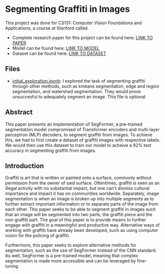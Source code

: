 # Segmenting Graffiti in Images
This project was done for CS131: Computer Vision Foundations and Applications, a course at Stanford called.

- Complete research paper for this project can be found here: [LINK TO PAPER](https://drive.google.com/file/d/1eMi7NTLBB8pNiUDSQkmxQzuDKxImdsKw/view?usp=sharing)
- Model can be found here: [LINK TO MODEL](https://huggingface.co/Adriatogi/segformer-b0-finetuned-segments-graffiti)
- Dataset can be found here: [LINK TO DATASET](https://huggingface.co/datasets/Adriatogi/graffiti)

## Files
- [initial_exploration.ipynb](initial_exploration.ipynb): I explored the task of segmenting graffiti through other methods, such as kmeans segmentation, edge and region segmentation, and watershed segmentation. They would prove unsuccesful to adequately segment an image. This file is optional

## Abstract
This paper presents an implementation of SegFormer, a pre-trained segmentation model compromised of Transformer encoders and multi-layer perceptron (MLP) decoders, to segment graffiti from images. To achieve this, we had to first create a dataset of graffiti images with respective labels. We would then use this dataset to train our model to acheive a 92\% test accuracy in segmenting graffiti from images.

## Introduction
Graffiti is art that is written or painted onto a surface, commonly without permission from the owner of said surface. Oftentimes, graffiti is seen as an illegal activity with no substantial impact, but one can't dismiss cultural importance and impact it has on communities worldwide. Separately, image segmentation is when an image is broken up into multiple segments as to further extract important information or to separate parts of the image from each other. This paper seeks to be able to segment graffiti in images such that an image will be segmented into two parts, the graffiti piece and the non-graffiti part. The goal of this paper is to provide means to further engage with graffiti in a meaningful and productive way. Alternative ways of working with graffiti have already been developed, such as using computer vision for the policing of graffiti. 

Furthermore, this paper seeks to explore alternative methods for segmentation, such as the use of SegFormer instead of the CNN standard. As well, SegFormer is a pre-trained model, meaning that complex segmentation is made more accessible and can be leveraged by fine-tuning. 
